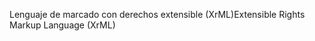 <span data-ttu-id="b63c6-101">Lenguaje de marcado con derechos extensible (XrML)</span><span class="sxs-lookup"><span data-stu-id="b63c6-101">Extensible Rights Markup Language (XrML)</span></span>